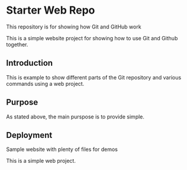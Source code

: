 # Starter Web Repo

This repository is for showing how Git and GitHub work

This is a simple website project for
showing how to use Git and Github together.

## Introduction

This is example to show different parts
of the Git repository and various commands
using a web project.

## Purpose

As stated above, the main purspose is to provide
simple.

## Deployment

Sample website with plenty of files for demos

This is a simple web project.
